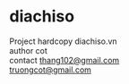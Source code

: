 diachiso
========

Project hardcopy diachiso.vn<br>
author cot<br>
contact thang102@gmail.com<br>
truongcot@gmail.com
